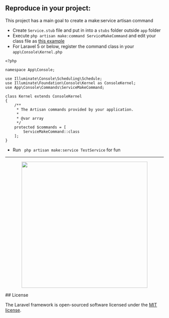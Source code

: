 ## Reproduce in your project:

This project has a main goal to create a make:service artisan command

- Create ```Service.stub``` file and put in into a ```stubs``` folder outside ```app``` folder
- Execute ``` php artisan make:command ServiceMakeCommand ``` and edit your class file as [this example](https://github.com/abrahaosrmartins/create_artisan_command/blob/main/app/Console/Commands/ServiceMakeCommand.php)
- For Laravel 5 or below, register the command class in your ```app\Console\Kernel.php```

```
<?php

namespace App\Console;

use Illuminate\Console\Scheduling\Schedule;
use Illuminate\Foundation\Console\Kernel as ConsoleKernel;
use App\Console\Commands\ServiceMakeCommand;

class Kernel extends ConsoleKernel
{
    /**
     * The Artisan commands provided by your application.
     *
     * @var array
     */
    protected $commands = [
        ServiceMakeCommand::class
    ];
}
```

- Run ``` php artisan make:service TestService``` for fun
<hr>
<p align="center"><a href="https://laravel.com" target="_blank"><img src="https://raw.githubusercontent.com/laravel/art/master/logo-lockup/5%20SVG/2%20CMYK/1%20Full%20Color/laravel-logolockup-cmyk-red.svg" width="400"></a></p>
## License

The Laravel framework is open-sourced software licensed under the [MIT license](https://opensource.org/licenses/MIT).
